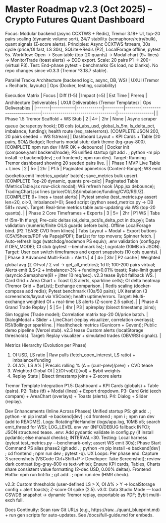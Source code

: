 # Master Roadmap v2.3 (Oct 2025) – Crypto Futures Quant Dashboard
Focus: Modular backend (async CCXTWS + Redis), Tremor 3.18+ UI, top-20 pairs scaling (dynamic volume sort), 24/7 stability (semaphore/retry/bulk), quant signals (Z-score alerts).
Principles: Async CCXTWS fstream, 30s cycle (price/OI fast, LS 30s), SQLite→Redis (P2), LocalForage offline, pytest 5s.
Workflow: Open → Scan table (top-20 quants) → Modal chart (9+ lines) → MonitorTrade (toast alerts) → EOD export. Scale: 20 pairs P1 → 200+ (virtual P3). Test: End-phase pytest + benchmarks (5s load, no blanks). No repo changes since v0.3.3 (Tremor ^3.18.7 stable).

Parallel Tracks
Architecture (backend logic, async, DB, WS) | UXUI (Tremor + Recharts, layouts) | Ops (Docker, testing, scalability)

Execution Matrix
| Focus | Diff (1-5) | Impact (⭐5) | Est Time | Prereq | Architecture Deliverables | UXUI Deliverables (Tremor Templates) | Ops Deliverables |
|-------|------------|-------------|----------|--------|---------------------------|-------------------------------------|------------------|
| Phase 1.5 Tremor Scaffold + WS Stub | 2 | 4⭐ | 2hr | None | Async scraper queue (scraper.py hook); DB cols (oi_abs_usd, global_ls_5m, ls_delta_pct, imbalance, funding); health route (req_rate/errors). [COMPLETE JSON 200, 20 pairs seeded + WS fstream] | Dashboard Layout + KPI Cards + Table (20 pairs, $OIΔ Badge); Recharts modal stub; dark theme (bg-gray-800). [COMPLETE npm run dev HMR OK + debounce] | Docker init (compose.yaml backend/node); PS unified startup (git add . ; python -m pip install -e backend[dev] ; cd frontend ; npm run dev). Target: Running Tremor dashboard showing 20 seeded pairs live. |
| Phase 1 MVP Live Table + Lines | 2 | 5⭐ | 2hr | P1.5 | Paginated apimetrics (Content-Range); WS emit (socketio.emit 'metrics_update' batch); save_metrics bulk upsert. [COMPLETE Top-20 dynamic, quants pre-calc] | Paginated Table (MetricsTable.jsx row-click modal); WS refresh hook (App.jsx debounce); TradingChart.jsx lines (price/OI/LSΔ/imbalance/funding/CVD/RSI/Z). [COMPLETE 9+ lines + toast alerts] | Pytest smoke (test_metrics.py assert len=20, oi>0, imbalance!=0); Seed script (python seed_metrics.py → DB 581+ rows). Target: Real-time metrics table auto-updating via WS (top-20 quants). |
| Phase 2 Core Timeframes + Exports | 3 | 5⭐ | 2hr | P1 WS | Tabs tf (5m-1h tf arg); Pre-calc deltas (oi_delta_pct/ls_delta_pct in db.py); Data validation (numeric/finite OILS guards before bulk). Offline LocalForage bind. [P2 TEASE CVD from klines] | Tabs Layout + Modal + Export buttons (CSV/Sheets/PDF via PapajsPDF); BarList for top movers; Spinner fetch. | Auto-refresh logs (watchdog/nodemon PS equiv); .env validation (config.py if DEV_MODE); CI stub (pytest --benchmark 5s); Logrotate (10MB x5 JSON). Target: User can switch timeframes and export snapshots (10 cols quants). |
| Phase 3 Advanced Multi-Exch + Alerts | 4 | 4⭐ | 3hr | P2 cache | Weighted global avg (Σ OI·vol / Σ vol → get_all_metrics); 1d tf; 100-200 pairs virtual; Alerts emit (LS>2 + imbalance>3% + funding>0.01% toast); Rate-limit guard (asyncio.Semaphore(8) + jitter 10 req/sec). v2.3 tease Bybit fallback WS. | Card Grid + Area Chart + Toast (LS alerts, sparkline cells); OI delta heatmap (Tremor Grid + BarList); Exchange comparison. | Redis scaling (docker-compose add redis); Pytest benchmark (10s/50 pairs); UX iteration (3 screenshots/layout via VSCode); health uptime/errors. Target: Multi-exchange weighted OI + real-time LS alerts (Z-score 2.5 spike). |
| Phase 4 Grand Trade Replay | 5 | 5⭐ | 4hr | P3 | apireplay (bisect timestamp joins); Sim toggles (Trade model); Correlation matrix top-20 OI/price batch. | DialogModal + Slider + LineChart (replay visualizer, correlation overlays); RSI/Bollinger sparkline. | Healthcheck metrics (Gunicorn + Gevent); Public demo pipeline (Vercel stub). v2.3 tease Custom alerts (localStorage thresholds). Target: Replay visualizer + simulated trades (OBV/RSI signals). |

Metrics Hierarchy (Evolution per Phase)
1. OI USD, LS ratio | Raw pulls (fetch_open_interest, LS ratio) + imbalance/funding
2. OI Δ%, LS Δ% | Precalc rolling % (Δ = (curr-prev)/prev) + CVD tease
3. Weighted Global OI | Σ(OI·vol)/Σ(vol) + Bybit weights
4. Replay Stats | Bisect timestamp joins + Z-score alerts

Tremor Template Integration
P1.5: Dashboard + KPI Cards (globals) + Table (pairs).
P2: Tabs (tf) + Modal (lines) + Export dropdown.
P3: Card Grid (exch compare) + AreaChart (overlays) + Toasts (alerts).
P4: Dialog + Slider (replay).

Dev Enhancements (Inline Across Phases)
Unified startup PS: git add . ; python -m pip install -e backend[dev] ; cd frontend ; npm i ; npm run dev (add to README).
Logs: RotatingFileHandler (logs/app.log, 10MB x5; search emit_thread for WS); LOG_LEVEL env var (INFO/DEBUG fallback INFO); JSON structured tease.
.env: Add pydantic validate in config.py (if install pydantic; else manual checks); INTERVAL=30.
Testing: Local harness (pytest test_metrics.py --benchmark-only; assert WS emit 30s); Phase Start Command PS alias phase2 (git add . ; python -m pip install -e backend[dev] ; cd frontend ; npm run dev ; pytest -q).
UX Loops: Per phase end: Capture 3 screenshots (VSCode Ctrl+Shift+P > Developer: Take Screenshot); review dark contrast (bg-gray-800 vs text-white); Ensure KPI cards, Tables, Charts share consistent value formatting (2-dec USD, 0.00% deltas).
Frontend Hotfix: npm run lint:fix ; git add . ; npm run dev (HMR check).

v2.3: Custom thresholds (user-defined LS > X, OI Δ% > Y → localStorage config + alert toasts); Z-score OI spike (2.5).
v3.0: Data Studio Mode — load CSV/DB snapshot → dynamic Tremor replay, exportable as PDF; Bybit multi-exch full.

Docs Continuity: Scan raw Git URLs (e.g., https://raw.../quant_blueprint.md) + run gen scripts for auto-updates. See /docs/full-guide.md for embeds.